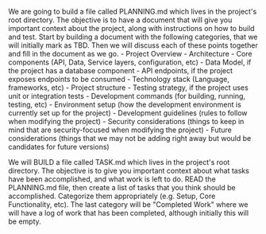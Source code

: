 We are going to build a file called PLANNING.md which lives in the project's root directory.  The objective is to have a document that will give you important context about the project, along with instructions on how to build and test.  Start by building a document with the following categories, that we will initially mark as TBD.  Then we will discuss each of these points together and fill in the document as we go.
    - Project Overview
    - Architecture
      - Core components (API, Data, Service layers, configuration, etc)
      - Data Model, if the project has a database component
    - API endpoints, if the project exposes endpoints to be consumed
    - Technology stack (Language, frameworks, etc)
    - Project structure
    - Testing strategy, if the project uses unit or integration tests
    - Development commands (for building, running, testing, etc)
    - Environment setup (how the development environment is currently set up for the project)
    - Development guidelines (rules to follow when modifying the project)
    - Security considerations (things to keep in mind that are security-focused when modifying the project)
    - Future considerations (things that we may not be adding right away but would be candidates for future versions)

We will BUILD a file called TASK.md which lives in the project's root directory.  The objective is to give you important context about what tasks have been accomplished, and what work is left to do.  READ the PLANNING.md file, then create a list of tasks that you think should be accomplished.  Categorize them appropriately (e.g. Setup, Core Functionality, etc).  The last category will be "Completed Work" where we will have a log of work that has been completed, although initially this will be empty.
